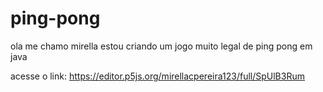 # ping-pong
 ola me chamo mirella estou criando um jogo muito legal de ping pong em java
 
 acesse o link: https://editor.p5js.org/mirellacpereira123/full/SpUlB3Rum
